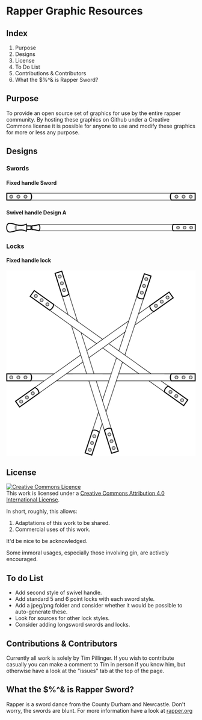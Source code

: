 # Rapper Graphic Resources

## Index
1. Purpose
2. Designs
3. License
4. To Do List
5. Contributions & Contributors
6. What the $%^& is Rapper Sword?

## Purpose
To provide an open source set of graphics for use by the
entire rapper community. By hosting these graphics on Github
under a Creative Commons license it is possible for anyone
to use and modify these graphics for more or less any
purpose.

## Designs
### Swords
#### Fixed handle Sword
![Fixed handle Sword](./svg/sword_fixed_handles.svg)

#### Swivel handle Design A
![Twisty handle sword design A](./svg/sword_swivel_handles_style_A.svg)

### Locks
#### Fixed handle lock
![Fixed Handle 5 Sword Lock](./svg/lock_5_fixed.svg)


## License
<a rel="license" href="http://creativecommons.org/licenses/by/4.0/"><img alt="Creative Commons Licence" style="border-width:0" src="https://i.creativecommons.org/l/by/4.0/88x31.png" /></a><br />This work is licensed under a <a rel="license" href="http://creativecommons.org/licenses/by/4.0/">Creative Commons Attribution 4.0 International License</a>.

In short, roughly, this allows:
1. Adaptations of this work to be shared.
2. Commercial uses of this work.

It'd be nice to be acknowledged.

Some immoral usages, especially those involving gin,
are actively encouraged.

## To do List
* Add second style of swivel handle.
* Add standard 5 and 6 point locks with each sword style.
* Add a jpeg/png folder and consider whether it would be possible to auto-generate these.
* Look for sources for other lock styles.
* Consider adding longsword swords and locks.

## Contributions & Contributors
Currently all work is solely by Tim Pillinger.
If you wish to contribute casually you can make a comment to Tim in person if you know him, but otherwise have a look at the "issues" tab at the top of the page.

## What the $%^& is Rapper Sword?
Rapper is a sword dance from the County Durham and Newcastle. Don't worry, the swords are blunt. For more information have a look at [rapper.org](www.rapper.org.uk/intro/rapper.php)
